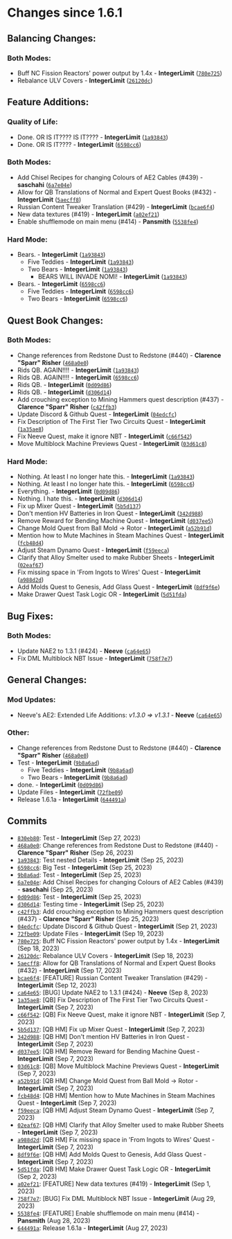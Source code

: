 # Changes since 1.6.1

## Balancing Changes:
### Both Modes:
* Buff NC Fission Reactors' power output by 1.4x - **IntegerLimit** ([`780e725`](https://github.com/Nomi-CEu/Nomi-CEu/commit/780e725e8c08bcbf8950bf25b3b547e450ae099a))
* Rebalance ULV Covers - **IntegerLimit** ([`26120dc`](https://github.com/Nomi-CEu/Nomi-CEu/commit/26120dc6d310041eaa22dbd3262ad5a1589677f2))

## Feature Additions:
### Quality of Life:
* Done. OR IS IT???? IS IT???? - **IntegerLimit** ([`1a93843`](https://github.com/Nomi-CEu/Nomi-CEu/commit/1a938430901e5640420b4cfdc0a97f83dc9684e5))
* Done. OR IS IT???? - **IntegerLimit** ([`6598cc6`](https://github.com/Nomi-CEu/Nomi-CEu/commit/6598cc6efc9c315cf5fefbf183800b5f6aacc8d7))

### Both Modes:
* Add Chisel Recipes for changing Colours of AE2 Cables (#439) - **saschahi** ([`6a7e04e`](https://github.com/Nomi-CEu/Nomi-CEu/commit/6a7e04ea0b65420c1b94c101b36907566ea367c5))
* Allow for QB Translations of Normal and Expert Quest Books (#432) - **IntegerLimit** ([`5aecff8`](https://github.com/Nomi-CEu/Nomi-CEu/commit/5aecff8b4d5a3fd45ba54d75dc5ad241ec444be5))
* Russian Content Tweaker Translation (#429) - **IntegerLimit** ([`bcae6f4`](https://github.com/Nomi-CEu/Nomi-CEu/commit/bcae6f4eebf5616766edcc3e735df7cbf6276440))
* New data textures (#419) - **IntegerLimit** ([`a02ef21`](https://github.com/Nomi-CEu/Nomi-CEu/commit/a02ef21fbae24df59e5fa9a5ef4640752baf835f))
* Enable shufflemode on main menu (#414) - **Pansmith** ([`5538fe4`](https://github.com/Nomi-CEu/Nomi-CEu/commit/5538fe4524dcb0b64a333b756bfeeec34e12661c))

### Hard Mode:
* Bears. - **IntegerLimit** ([`1a93843`](https://github.com/Nomi-CEu/Nomi-CEu/commit/1a938430901e5640420b4cfdc0a97f83dc9684e5))
  * Five Teddies - **IntegerLimit** ([`1a93843`](https://github.com/Nomi-CEu/Nomi-CEu/commit/1a938430901e5640420b4cfdc0a97f83dc9684e5))
  * Two Bears - **IntegerLimit** ([`1a93843`](https://github.com/Nomi-CEu/Nomi-CEu/commit/1a938430901e5640420b4cfdc0a97f83dc9684e5))
    * BEARS WILL INVADE NOMI! - **IntegerLimit** ([`1a93843`](https://github.com/Nomi-CEu/Nomi-CEu/commit/1a938430901e5640420b4cfdc0a97f83dc9684e5))
* Bears. - **IntegerLimit** ([`6598cc6`](https://github.com/Nomi-CEu/Nomi-CEu/commit/6598cc6efc9c315cf5fefbf183800b5f6aacc8d7))
  * Five Teddies - **IntegerLimit** ([`6598cc6`](https://github.com/Nomi-CEu/Nomi-CEu/commit/6598cc6efc9c315cf5fefbf183800b5f6aacc8d7))
  * Two Bears - **IntegerLimit** ([`6598cc6`](https://github.com/Nomi-CEu/Nomi-CEu/commit/6598cc6efc9c315cf5fefbf183800b5f6aacc8d7))

## Quest Book Changes:
### Both Modes:
* Change references from Redstone Dust to Redstone (#440) - **Clarence "Sparr" Risher** ([`468a0e0`](https://github.com/Nomi-CEu/Nomi-CEu/commit/468a0e0d8242dabd545f687e8eee3e649df6d5a8))
* Rids QB. AGAIN!!!! - **IntegerLimit** ([`1a93843`](https://github.com/Nomi-CEu/Nomi-CEu/commit/1a938430901e5640420b4cfdc0a97f83dc9684e5))
* Rids QB. AGAIN!!!! - **IntegerLimit** ([`6598cc6`](https://github.com/Nomi-CEu/Nomi-CEu/commit/6598cc6efc9c315cf5fefbf183800b5f6aacc8d7))
* Rids QB. - **IntegerLimit** ([`0d09d86`](https://github.com/Nomi-CEu/Nomi-CEu/commit/0d09d8688475eb0772a97a88abbbe3727ef45c84))
* Rids QB. - **IntegerLimit** ([`d306d14`](https://github.com/Nomi-CEu/Nomi-CEu/commit/d306d14353fa15d804c28f8c1aacbe1e58f0087b))
* Add crouching exception to Mining Hammers quest description (#437) - **Clarence "Sparr" Risher** ([`c42ffb3`](https://github.com/Nomi-CEu/Nomi-CEu/commit/c42ffb3fea024579e4f5a48ce351435ad498fe56))
* Update Discord & Github Quest - **IntegerLimit** ([`04edcfc`](https://github.com/Nomi-CEu/Nomi-CEu/commit/04edcfccae1bafef1d11d51f83bc1f56a90476d5))
* Fix Description of The First Tier Two Circuits Quest - **IntegerLimit** ([`1a35ae8`](https://github.com/Nomi-CEu/Nomi-CEu/commit/1a35ae82d9830c5444c5634d93268e3b857f07bd))
* Fix Neeve Quest, make it ignore NBT - **IntegerLimit** ([`c66f542`](https://github.com/Nomi-CEu/Nomi-CEu/commit/c66f5428818e02051b77d84fa01792bf2a6d9dcf))
* Move Multiblock Machine Previews Quest - **IntegerLimit** ([`03d61c8`](https://github.com/Nomi-CEu/Nomi-CEu/commit/03d61c8d5fbaa0439fc823b5aef3a4859b17a444))

### Hard Mode:
* Nothing. At least I no longer hate this. - **IntegerLimit** ([`1a93843`](https://github.com/Nomi-CEu/Nomi-CEu/commit/1a938430901e5640420b4cfdc0a97f83dc9684e5))
* Nothing. At least I no longer hate this. - **IntegerLimit** ([`6598cc6`](https://github.com/Nomi-CEu/Nomi-CEu/commit/6598cc6efc9c315cf5fefbf183800b5f6aacc8d7))
* Everything. - **IntegerLimit** ([`0d09d86`](https://github.com/Nomi-CEu/Nomi-CEu/commit/0d09d8688475eb0772a97a88abbbe3727ef45c84))
* Nothing. I hate this. - **IntegerLimit** ([`d306d14`](https://github.com/Nomi-CEu/Nomi-CEu/commit/d306d14353fa15d804c28f8c1aacbe1e58f0087b))
* Fix up Mixer Quest - **IntegerLimit** ([`5b5d137`](https://github.com/Nomi-CEu/Nomi-CEu/commit/5b5d13710abe0f96c41ba4a3505969c0a98e23bc))
* Don't mention HV Batteries in Iron Quest - **IntegerLimit** ([`342d988`](https://github.com/Nomi-CEu/Nomi-CEu/commit/342d988e322a45e0d141227c9aa34ec8e53663e7))
* Remove Reward for Bending Machine Quest - **IntegerLimit** ([`d037ee5`](https://github.com/Nomi-CEu/Nomi-CEu/commit/d037ee5f466cec066fac1d14a762a377426a032d))
* Change Mold Quest from Ball Mold -> Rotor - **IntegerLimit** ([`a52b91d`](https://github.com/Nomi-CEu/Nomi-CEu/commit/a52b91d97ac6849fe74623e3cc08362eb3ad99fa))
* Mention how to Mute Machines in Steam Machines Quest - **IntegerLimit** ([`fcb48d4`](https://github.com/Nomi-CEu/Nomi-CEu/commit/fcb48d4bc9f27058c6a2dcca7bf813f3d7f6a6d9))
* Adjust Steam Dynamo Quest - **IntegerLimit** ([`f59eeca`](https://github.com/Nomi-CEu/Nomi-CEu/commit/f59eecad41745f65348da88a3f4c057300459782))
* Clarify that Alloy Smelter used to make Rubber Sheets - **IntegerLimit** ([`02eaf67`](https://github.com/Nomi-CEu/Nomi-CEu/commit/02eaf67bd168eb11a7a71f4d346eb591841d0af3))
* Fix missing space in 'From Ingots to Wires' Quest - **IntegerLimit** ([`a988d2d`](https://github.com/Nomi-CEu/Nomi-CEu/commit/a988d2df30e4d01b973870cc85350962a9125f5c))
* Add Molds Quest to Genesis, Add Glass Quest - **IntegerLimit** ([`8df9f6e`](https://github.com/Nomi-CEu/Nomi-CEu/commit/8df9f6e3180323946cc6553cd0fb5e1e96f0ac03))
* Make Drawer Quest Task Logic OR - **IntegerLimit** ([`5d51fda`](https://github.com/Nomi-CEu/Nomi-CEu/commit/5d51fda1c6740edc5021657f90f6ecd1de954d29))

## Bug Fixes:
### Both Modes:
* Update NAE2 to 1.3.1 (#424) - **Neeve** ([`ca64e65`](https://github.com/Nomi-CEu/Nomi-CEu/commit/ca64e658083d5ff41f15ce37fe817842018031d3))
* Fix DML Multiblock NBT Issue - **IntegerLimit** ([`758f7e7`](https://github.com/Nomi-CEu/Nomi-CEu/commit/758f7e704ca8b13031f7ca859e6bc9c0f0a9e786))

## General Changes:
### Mod Updates:
* Neeve&#39;s AE2: Extended Life Additions: *v1.3.0 => v1.3.1* - **Neeve** ([`ca64e65`](https://github.com/Nomi-CEu/Nomi-CEu/commit/ca64e658083d5ff41f15ce37fe817842018031d3))

### Other:
* Change references from Redstone Dust to Redstone (#440) - **Clarence "Sparr" Risher** ([`468a0e0`](https://github.com/Nomi-CEu/Nomi-CEu/commit/468a0e0d8242dabd545f687e8eee3e649df6d5a8))
* Test - **IntegerLimit** ([`9b8a6ad`](https://github.com/Nomi-CEu/Nomi-CEu/commit/9b8a6ad5975bb28721543c84ff997c4535bdb6d4))
  * Five Teddies - **IntegerLimit** ([`9b8a6ad`](https://github.com/Nomi-CEu/Nomi-CEu/commit/9b8a6ad5975bb28721543c84ff997c4535bdb6d4))
  * Two Bears - **IntegerLimit** ([`9b8a6ad`](https://github.com/Nomi-CEu/Nomi-CEu/commit/9b8a6ad5975bb28721543c84ff997c4535bdb6d4))
* done. - **IntegerLimit** ([`0d09d86`](https://github.com/Nomi-CEu/Nomi-CEu/commit/0d09d8688475eb0772a97a88abbbe3727ef45c84))
* Update Files - **IntegerLimit** ([`72fbe09`](https://github.com/Nomi-CEu/Nomi-CEu/commit/72fbe09e0c18d139bcf0d9bfe2ecbf5dcce49f6f))
* Release 1.6.1a - **IntegerLimit** ([`644491a`](https://github.com/Nomi-CEu/Nomi-CEu/commit/644491a9f53c0ee300dbaf345f23e5b3f08b3c8a))

## Commits
* [`830eb80`](https://github.com/Nomi-CEu/Nomi-CEu/commit/830eb80132aeab4f8955312ab2264a30ec8565de): Test - **IntegerLimit** (Sep 27, 2023)
* [`468a0e0`](https://github.com/Nomi-CEu/Nomi-CEu/commit/468a0e0d8242dabd545f687e8eee3e649df6d5a8): Change references from Redstone Dust to Redstone (#440) - **Clarence "Sparr" Risher** (Sep 26, 2023)
* [`1a93843`](https://github.com/Nomi-CEu/Nomi-CEu/commit/1a938430901e5640420b4cfdc0a97f83dc9684e5): Test nested Details - **IntegerLimit** (Sep 25, 2023)
* [`6598cc6`](https://github.com/Nomi-CEu/Nomi-CEu/commit/6598cc6efc9c315cf5fefbf183800b5f6aacc8d7): Big Test - **IntegerLimit** (Sep 25, 2023)
* [`9b8a6ad`](https://github.com/Nomi-CEu/Nomi-CEu/commit/9b8a6ad5975bb28721543c84ff997c4535bdb6d4): Test - **IntegerLimit** (Sep 25, 2023)
* [`6a7e04e`](https://github.com/Nomi-CEu/Nomi-CEu/commit/6a7e04ea0b65420c1b94c101b36907566ea367c5): Add Chisel Recipes for changing Colours of AE2 Cables (#439) - **saschahi** (Sep 25, 2023)
* [`0d09d86`](https://github.com/Nomi-CEu/Nomi-CEu/commit/0d09d8688475eb0772a97a88abbbe3727ef45c84): Test - **IntegerLimit** (Sep 25, 2023)
* [`d306d14`](https://github.com/Nomi-CEu/Nomi-CEu/commit/d306d14353fa15d804c28f8c1aacbe1e58f0087b): Testing time - **IntegerLimit** (Sep 25, 2023)
* [`c42ffb3`](https://github.com/Nomi-CEu/Nomi-CEu/commit/c42ffb3fea024579e4f5a48ce351435ad498fe56): Add crouching exception to Mining Hammers quest description (#437) - **Clarence "Sparr" Risher** (Sep 25, 2023)
* [`04edcfc`](https://github.com/Nomi-CEu/Nomi-CEu/commit/04edcfccae1bafef1d11d51f83bc1f56a90476d5): Update Discord & Github Quest - **IntegerLimit** (Sep 21, 2023)
* [`72fbe09`](https://github.com/Nomi-CEu/Nomi-CEu/commit/72fbe09e0c18d139bcf0d9bfe2ecbf5dcce49f6f): Update Files - **IntegerLimit** (Sep 19, 2023)
* [`780e725`](https://github.com/Nomi-CEu/Nomi-CEu/commit/780e725e8c08bcbf8950bf25b3b547e450ae099a): Buff NC Fission Reactors' power output by 1.4x - **IntegerLimit** (Sep 18, 2023)
* [`26120dc`](https://github.com/Nomi-CEu/Nomi-CEu/commit/26120dc6d310041eaa22dbd3262ad5a1589677f2): Rebalance ULV Covers - **IntegerLimit** (Sep 18, 2023)
* [`5aecff8`](https://github.com/Nomi-CEu/Nomi-CEu/commit/5aecff8b4d5a3fd45ba54d75dc5ad241ec444be5): Allow for QB Translations of Normal and Expert Quest Books (#432) - **IntegerLimit** (Sep 17, 2023)
* [`bcae6f4`](https://github.com/Nomi-CEu/Nomi-CEu/commit/bcae6f4eebf5616766edcc3e735df7cbf6276440): [FEATURE] Russian Content Tweaker Translation (#429) - **IntegerLimit** (Sep 12, 2023)
* [`ca64e65`](https://github.com/Nomi-CEu/Nomi-CEu/commit/ca64e658083d5ff41f15ce37fe817842018031d3): [BUG] Update NAE2 to 1.3.1 (#424) - **Neeve** (Sep 8, 2023)
* [`1a35ae8`](https://github.com/Nomi-CEu/Nomi-CEu/commit/1a35ae82d9830c5444c5634d93268e3b857f07bd): [QB] Fix Description of The First Tier Two Circuits Quest - **IntegerLimit** (Sep 7, 2023)
* [`c66f542`](https://github.com/Nomi-CEu/Nomi-CEu/commit/c66f5428818e02051b77d84fa01792bf2a6d9dcf): [QB] Fix Neeve Quest, make it ignore NBT - **IntegerLimit** (Sep 7, 2023)
* [`5b5d137`](https://github.com/Nomi-CEu/Nomi-CEu/commit/5b5d13710abe0f96c41ba4a3505969c0a98e23bc): [QB HM] Fix up Mixer Quest - **IntegerLimit** (Sep 7, 2023)
* [`342d988`](https://github.com/Nomi-CEu/Nomi-CEu/commit/342d988e322a45e0d141227c9aa34ec8e53663e7): [QB HM] Don't mention HV Batteries in Iron Quest - **IntegerLimit** (Sep 7, 2023)
* [`d037ee5`](https://github.com/Nomi-CEu/Nomi-CEu/commit/d037ee5f466cec066fac1d14a762a377426a032d): [QB HM] Remove Reward for Bending Machine Quest - **IntegerLimit** (Sep 7, 2023)
* [`03d61c8`](https://github.com/Nomi-CEu/Nomi-CEu/commit/03d61c8d5fbaa0439fc823b5aef3a4859b17a444): [QB] Move Multiblock Machine Previews Quest - **IntegerLimit** (Sep 7, 2023)
* [`a52b91d`](https://github.com/Nomi-CEu/Nomi-CEu/commit/a52b91d97ac6849fe74623e3cc08362eb3ad99fa): [QB HM] Change Mold Quest from Ball Mold -> Rotor - **IntegerLimit** (Sep 7, 2023)
* [`fcb48d4`](https://github.com/Nomi-CEu/Nomi-CEu/commit/fcb48d4bc9f27058c6a2dcca7bf813f3d7f6a6d9): [QB HM] Mention how to Mute Machines in Steam Machines Quest - **IntegerLimit** (Sep 7, 2023)
* [`f59eeca`](https://github.com/Nomi-CEu/Nomi-CEu/commit/f59eecad41745f65348da88a3f4c057300459782): [QB HM] Adjust Steam Dynamo Quest - **IntegerLimit** (Sep 7, 2023)
* [`02eaf67`](https://github.com/Nomi-CEu/Nomi-CEu/commit/02eaf67bd168eb11a7a71f4d346eb591841d0af3): [QB HM] Clarify that Alloy Smelter used to make Rubber Sheets - **IntegerLimit** (Sep 7, 2023)
* [`a988d2d`](https://github.com/Nomi-CEu/Nomi-CEu/commit/a988d2df30e4d01b973870cc85350962a9125f5c): [QB HM] Fix missing space in 'From Ingots to Wires' Quest - **IntegerLimit** (Sep 7, 2023)
* [`8df9f6e`](https://github.com/Nomi-CEu/Nomi-CEu/commit/8df9f6e3180323946cc6553cd0fb5e1e96f0ac03): [QB HM] Add Molds Quest to Genesis, Add Glass Quest - **IntegerLimit** (Sep 7, 2023)
* [`5d51fda`](https://github.com/Nomi-CEu/Nomi-CEu/commit/5d51fda1c6740edc5021657f90f6ecd1de954d29): [QB HM] Make Drawer Quest Task Logic OR - **IntegerLimit** (Sep 2, 2023)
* [`a02ef21`](https://github.com/Nomi-CEu/Nomi-CEu/commit/a02ef21fbae24df59e5fa9a5ef4640752baf835f): [FEATURE] New data textures (#419) - **IntegerLimit** (Sep 1, 2023)
* [`758f7e7`](https://github.com/Nomi-CEu/Nomi-CEu/commit/758f7e704ca8b13031f7ca859e6bc9c0f0a9e786): [BUG] Fix DML Multiblock NBT Issue - **IntegerLimit** (Aug 29, 2023)
* [`5538fe4`](https://github.com/Nomi-CEu/Nomi-CEu/commit/5538fe4524dcb0b64a333b756bfeeec34e12661c): [FEATURE] Enable shufflemode on main menu (#414) - **Pansmith** (Aug 28, 2023)
* [`644491a`](https://github.com/Nomi-CEu/Nomi-CEu/commit/644491a9f53c0ee300dbaf345f23e5b3f08b3c8a): Release 1.6.1a - **IntegerLimit** (Aug 27, 2023)